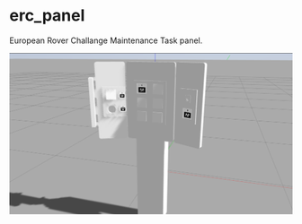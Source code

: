 # erc_panel
European Rover Challange Maintenance Task panel.

<img src="https://raw.githubusercontent.com/alpogant/erc_panel/main/an.png">
